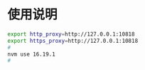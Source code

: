 # 使用说明

```bash
export http_proxy=http://127.0.0.1:10818
export https_proxy=http://127.0.0.1:10818
# 
nvm use 16.19.1
# 
```
